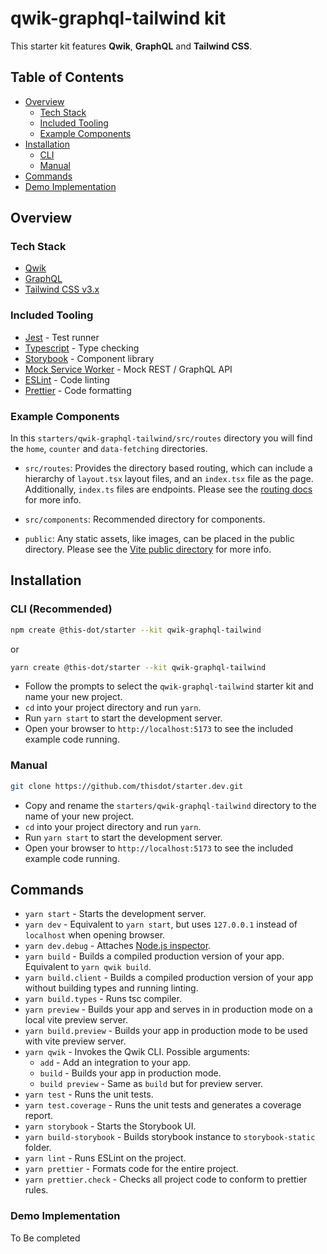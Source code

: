 # qwik-graphql-tailwind kit

This starter kit features **Qwik**, **GraphQL** and **Tailwind CSS**.

## Table of Contents

-   [Overview](#overview)
    -   [Tech Stack](#tech-stack)
    -   [Included Tooling](#included-tooling)
    -   [Example Components](#example-components)
-   [Installation](#installation)
    -   [CLI](#cli-recommended)
    -   [Manual](#manual)
-   [Commands](#commands)
-   [Demo Implementation](#demo-implementation)

## Overview

### Tech Stack

- [Qwik](https://qwik.builder.io/)
- [GraphQL](https://graphql.org/)
- [Tailwind CSS v3.x](https://tailwindcss.com/)

### Included Tooling

-   [Jest](https://jestjs.io/) - Test runner
-   [Typescript](https://www.typescriptlang.org/) - Type checking
-   [Storybook](https://storybook.js.org/) - Component library
-   [Mock Service Worker](https://mswjs.io/) - Mock REST / GraphQL API
-   [ESLint](https://eslint.org/) - Code linting
-   [Prettier](https://prettier.io/) - Code formatting

### Example Components

In this `starters/qwik-graphql-tailwind/src/routes` directory you will find the `home`, `counter` and `data-fetching` directories.

- `src/routes`: Provides the directory based routing, which can include a hierarchy of `layout.tsx` layout files, and an `index.tsx` file as the page. Additionally, `index.ts` files are endpoints. Please see the [routing docs](https://qwik.builder.io/qwikcity/routing/overview/) for more info.

- `src/components`: Recommended directory for components.

- `public`: Any static assets, like images, can be placed in the public directory. Please see the [Vite public directory](https://vitejs.dev/guide/assets.html#the-public-directory) for more info.


## Installation

### CLI (Recommended)

```bash
npm create @this-dot/starter --kit qwik-graphql-tailwind
```

or

```bash
yarn create @this-dot/starter --kit qwik-graphql-tailwind
```

-   Follow the prompts to select the `qwik-graphql-tailwind` starter kit and name your new project.
-   `cd` into your project directory and run `yarn`.
-   Run `yarn start` to start the development server.
-   Open your browser to `http://localhost:5173` to see the included example code running.

### Manual

```bash
git clone https://github.com/thisdot/starter.dev.git
```

-   Copy and rename the `starters/qwik-graphql-tailwind` directory to the name of your new project.
-   `cd` into your project directory and run `yarn`.
-   Run `yarn start` to start the development server.
-   Open your browser to `http://localhost:5173` to see the included example code running.

## Commands

-   `yarn start` - Starts the development server.
-   `yarn dev` - Equivalent to `yarn start`, but uses `127.0.0.1` instead of `localhost` when opening browser.
-   `yarn dev.debug` - Attaches [Node.js inspector](https://nodejs.org/en/docs/inspector).
-   `yarn build` - Builds a compiled production version of your app. Equivalent to `yarn qwik build`.
-   `yarn build.client` - Builds a compiled production version of your app without building types and running linting.
-   `yarn build.types` - Runs tsc compiler.
-   `yarn preview` - Builds your app and serves in in production mode on a local vite preview server.
-   `yarn build.preview` - Builds your app in production mode to be used with vite preview server.
-   `yarn qwik` - Invokes the Qwik CLI. Possible arguments:
    - `add` - Add an integration to your app.
    - `build` - Builds your app in production mode.
    - `build preview` - Same as `build` but for preview server.
-   `yarn test` - Runs the unit tests.
-   `yarn test.coverage` - Runs the unit tests and generates a coverage report.
-   `yarn storybook` - Starts the Storybook UI.
-   `yarn build-storybook` - Builds storybook instance to `storybook-static` folder.
-   `yarn lint` - Runs ESLint on the project.
-   `yarn prettier` - Formats code for the entire project.
-   `yarn prettier.check` - Checks all project code to conform to prettier rules.

### Demo Implementation

To Be completed
